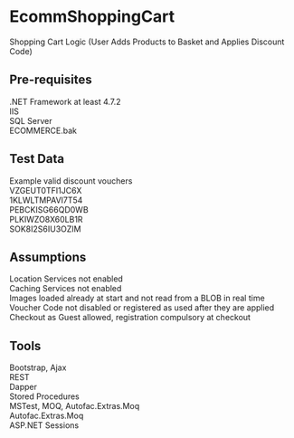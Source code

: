 # EcommShoppingCart
Shopping Cart Logic (User Adds Products to Basket and Applies Discount Code)

## Pre-requisites
.NET Framework at least 4.7.2 <br />
IIS <br />
SQL Server <br />
ECOMMERCE.bak <br />

## Test Data
Example valid discount vouchers <br />
VZGEUT0TFI1JC6X <br />
1KLWLTMPAVI7T54 <br />
PEBCKISG66QD0WB <br />
PLKIWZO8X60LB1R <br />
SOK8I2S6IU3OZIM <br />

## Assumptions
Location Services not enabled <br />
Caching Services not enabled <br />
Images loaded already at start and not read from a BLOB in real time <br />
Voucher Code not disabled or registered as used after they are applied <br />
Checkout as Guest allowed, registration compulsory at checkout <br />

## Tools
Bootstrap, Ajax <br />
REST <br />
Dapper <br />
Stored Procedures <br />
MSTest, MOQ, Autofac.Extras.Moq<br />
Autofac.Extras.Moq <br />
ASP.NET Sessions <br />


